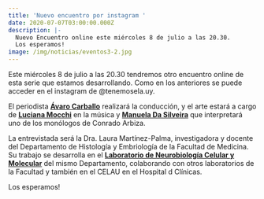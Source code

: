 ```yaml
---
title: 'Nuevo encuentro por instagram '
date: 2020-07-07T03:00:00.000Z
description: |-
  Nuevo Encuentro online este miércoles 8 de julio a las 20.30.
  Los esperamos!
image: /img/noticias/eventos3-2.jpg
---
```

Este miércoles 8 de julio a las 20.30 tendremos otro encuentro online de esta serie que estamos desarrollando. Como en los anteriores se puede acceder en el instagram de @tenemosela.uy.

El periodista [**Ávaro Carballo**](https://twitter.com/alcarballo?lang=en) realizará la conducción, y el arte estará a cargo de [**Luciana Mocchi**](https://twitter.com/lucianamocchi?lang=en) en la música y [**Manuela Da Silveira**](https://twitter.com/manudasil?lang=en) que interpretará uno de los monólogos de Conrado Arbiza.

La entrevistada será la Dra. Laura Martínez-Palma, investigadora y docente del Departamento de Histología y Embriología de la Facultad de Medicina. Su trabajo se desarrolla en el [**Laboratorio de Neurobiología Celular y Molecular**](http://www.histoemb.fmed.edu.uy/nbcm)  del mismo Departamento, colaborando con otros laboratorios de la Facultad y también en el CELAU en el Hospital d Clínicas.  

Los esperamos!
